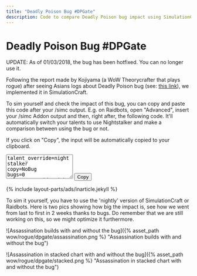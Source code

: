 ```yaml
---
title: "Deadly Poison Bug #DPGate"
description: Code to compare Deadly Poison bug impact using SimulationCraft
---
```


Deadly Poison Bug \#DPGate
==========================

UPDATE:
As of 01/03/2018, the bug has been hotfixed. You can no longer use it.

Following the report made by Kojiyama (a WoW Theorycrafter that plays rogue) after seeing Asians logs about Deadly Poison bug (see: [this link](https://github.com/Ravenholdt-TC/Rogue/issues/81)), we implemented it in SimulationCraft.

To sim yourself and check the impact of this bug, you can copy and paste this code after your /simc output. E.g. on Raidbots, open "Advanced", insert your /simc Addon output and then, right after, the following code.
It'll automatically switch your talents to use Nightstalker and make a comparison between using the bug or not.

If you click on "Copy", the input will be automatically copied to your clipboard.
<p class="copybox">
  <textarea id="fokstring" class="form-control" rows="4" readonly>
talent_override=nightstalker
copy=NoBug
bugs=0
talent_override=nightstalker
  </textarea>
  <button class="btn btn-default" onclick="window.herodamage.copyToClipboard('fokstring');">Copy</button>
</p>

{% include layout-parts/ads/inarticle.jekyll %}

To sim it yourself, you have to use the 'nightly' version of SimulationCraft or Raidbots.
Here is two pics showing how big the impact is, see how we went from last to first in 2 weeks thanks to bugs. Do remember that we are still working on this, so we might optimize it furthermore.

![Assassination builds with and without the bug]({% asset_path wow/rogue/dpgate/assassination.png %} "Assassination builds with and without the bug")

![Assassination in stacked chart with and without the bug]({% asset_path wow/rogue/dpgate/stacked.png %} "Assassination in stacked chart with and without the bug")
